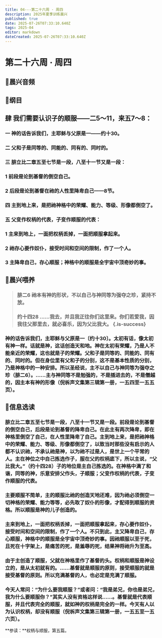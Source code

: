 ```yaml
---
title: 04---第二十六周 · 周四
description: 2025年夏季训练晨兴
published: true
date: 2025-07-26T07:33:10.640Z
tags: 2025-04
editor: markdown
dateCreated: 2025-07-26T07:33:10.640Z
---
```


# 第二十六周 · 周四
## 🎵晨兴音频

## 📖纲目

## 肆    我们需要认识子的顺服——二5～11，来五7～8：

### 一    神的话告诉我们，主耶稣与父原是一——约十30。

### 二    父和子是同等的、同能的、同有的、同时的。

### 三    腓立比二章五至七节是一段，八至十一节又是一段：

### 1    前段是论到基督的倒空自己。

### 2    后段是论到基督在祂的人性里降卑自己——8节。

### 四    主到地上来，是把祂神格中的荣耀、能力、等级、形像都倒空了。

### 五    父变作权柄的代表，子变作顺服的代表：

### 1    主来到地上，一面把权柄丢掉，一面把顺服拿起来。

### 2    祂存心要作奴仆，接受时间和空间的限制，作了一个人。

### 3    主降卑自己，存心顺服；神格中的顺服是全宇宙中顶奇妙的事。

## 📖晨兴喂养

>### **腓二6    祂本有神的形状，不以自己与神同等为强夺之珍，紧持不放。**
>
>### **约十四28    ……我去，并且我正往你们这里来。你们若爱我，因我往父那里去，就必喜乐，因为父比我大。** {.is-success}

### 神的话告诉我们，主耶稣与父原是一〔约十30〕。太初有话，像太初有神一样。话就是神，这话创造天和地。神在太初有荣耀，乃是人不能亲近的荣耀，这也就是子的荣耀。父和子是同等的、同能的、同有的、同时的。但在身位里有父和子的分别，这不是基本性质的分别，乃是神格中的一种安排。所以圣经说，主不以自己与神同等为强夺之珍（腓二6）。……主与神同等不是勉强的，不是插进去的，不是僭越的，因主本有神的形像（倪柝声文集第三辑第一册，一五四至一五五页）。

## 📖信息选读

### 腓立比二章五至七节是一段，八至十一节又是一段。前段是论到基督的倒空自己，后段是论到基督的降卑自己。在此主有两次降卑，即在神格里倒空了自己，在人性里降卑了自己。主到地上来，是把祂神格中的荣耀、能力、等级、形像都倒空了，以致当时那些没有启示的人都不认识祂，不承认祂是神，以为祂不过是人，是世上一个平常的人。主在神位之中自己拣选作子，服在父的权柄底下，所以主说，“父比我大。”（约十四28）子的地位是主自己拣选的。在神格中满了和谐，同等的神，乐意安排父作头，子顺服；父变作权柄的代表，子变作顺服的代表。

### 主要顺服不简单，主的顺服比祂的创造天地还难，因为祂必须倒空一切神格的荣耀、能力等等，必先取了奴仆的形像，才配得到顺服的资格。所以顺服是神的儿子创造的。

### 主来到地上，一面把权柄丢掉，一面把顺服拿起来，存心要作奴仆，接受时间和空间的限制，作了一个人。不只到此，主又降卑自己，存心顺服，神格中的顺服是全宇宙中顶奇妙的事。因祂顺服以至于死，且死在十字架上，是痛苦的死，是羞辱的死，结果神将祂升为至高。

### 由于主创造了顺服，父就在神格里作了基督的头。权柄和顺服是神设立的，是从太初就有的。……基督就是顺服的原则，接受顺服的就是接受基督的原则。所以充满基督的人，也必定是充满了顺服。

### 今天人常问：“为什么要我顺服？”或者问：“我是弟兄，你也是弟兄，我为什么要顺服你？”其实人没有资格这样说……。基督就是代表顺服，并且代表完全的顺服，就如神的权柄是完全的一样。今天有人以为认识权柄，却没有顺服（倪柝声文集第三辑第一册，一五五至一五六页）。

**参读：**权柄与顺服，第五篇。
<!-- Google tag (gtag.js) -->
<script async src="https://www.googletagmanager.com/gtag/js?id=G-1P8709Z16T"></script>
<script>
  window.dataLayer = window.dataLayer || [];
  function gtag(){dataLayer.push(arguments);}
  gtag('js', new Date());

  gtag('config', 'G-1P8709Z16T');
</script>
